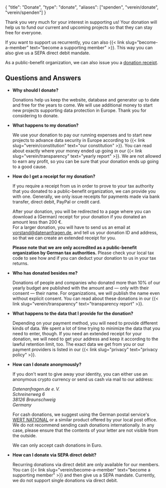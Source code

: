 {
    "title": "Donate",
    "type": "donate",
    "aliases": ["spenden", "verein/donate", "verein/spenden"]
}

Thank you very much for your interest in supporting us! Your donation will help us to fund our current and upcoming projects so that they can stay free for everyone.

If you want to support us recurrently, you can also {{< link slug="become-a-member" text="become a supporting member" >}}. This way you can also give us a SEPA direct debit mandate.

As a public-benefit organization, we can also issue you a [donation receipt](#donation-receipt-howto).

<div class="donation-widget"></div>

## Questions and Answers

* **Why should I donate?**

    Donations help us keep the website, database and generator up to date and free for the years to come. We will use additional money to start new projects supporting data protection in Europe. Thank you for considering to donate.

* **What happens to my donation?**

    We use your donation to pay our running expenses and to start new projects to advance data security in Europe according to {{< link slug="verein/constitution" text="our constitution" >}}. You can read about exactly where your money ended up going in our {{< link slug="verein/transparency" text="yearly report" >}}. We are not allowed to earn any profit, so you can be sure that your donation ends up going to a good cause.
    
* <a id="donation-receipt-howto"></a>**How do I get a receipt for my donation?**

    If you require a receipt from us in order to prove to your tax authority that you donated to a public-benefit organization, we can provide you with one. Generally, we only issue receipts for payments made via bank transfer, direct debit, PayPal or credit card.

    After your donation, you will be redirected to a page where you can download a (German) receipt for your donation if you donated an amount less than 200 €.  
    For a larger donation, you will have to send us an email at [vorstand@datenanfragen.de](mailto:vorstand@datenanfragen.de), and tell us your donation ID and address, so that we can create an extended receipt for you.

    **Please note that we are only accredited as a public-benefit organization by German tax authorities.** Please check your local tax code to see how and if you can deduct your donation to us in your tax returns.
 
* **Who has donated besides me?**

    Donations of people and companies who donated more than 10% of our yearly budget are published with the amount and — only with their consent — their name. For organizations, we will publish the name even without explicit consent. You can read about these donations in our {{< link slug="verein/transparency" text="transparency report" >}}.

* **What happens to the data that I provide for the donation?**

    Depending on your payment method, you will need to provide different kinds of data. We spent a lot of time trying to minimize the data that you need to enter, though. If you need an extended receipt for your donation, we will need to get your address and keep it according to the lawful retention limit, too. The exact data we get from you or our payment providers is listed in our {{< link slug="privacy" text="privacy policy" >}}.

* **How can I donate anonymously?**

    If you don't want to give away your identity, you can either use an anonymous crypto currency or send us cash via mail to our address:

    *Datenanfragen.de e.&thinsp;V.  
    Schreinerweg 6  
    38126 Braunschweig  
    Germany*

    For cash donations, we suggest using the German postal service's [WERT NATIONAL](https://www.deutschepost.de/de/w/wert-national.html) or a similar product offered by your local post office. We do not recommend sending cash donations internationally. In any case, please ensure that the contents of your letter are not visible from the outside.

    We can only accept cash donations in Euro.

* **How can I donate via SEPA direct debit?**

    <!-- TODO: Activate at mollie -->
    Recurring donations via direct debit are only available for our members. You can {{< link slug="verein/become-a-member" text="become a supporting member" >}} and then give us a SEPA mandate. Currently, we do not support single donations via direct debit.
